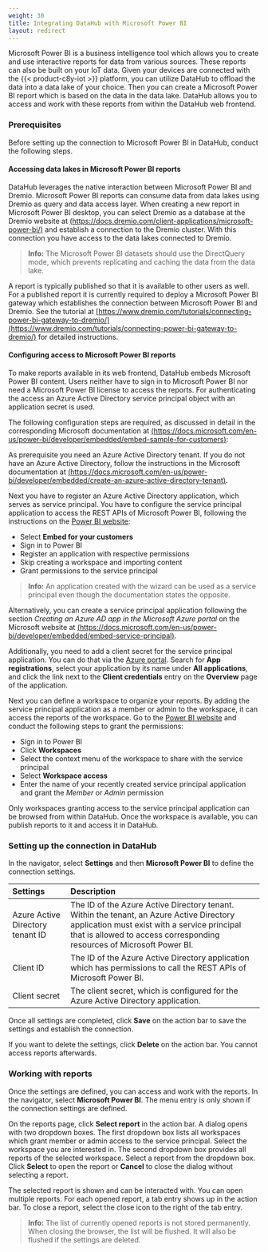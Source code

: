 ```yaml
---
weight: 30
title: Integrating DataHub with Microsoft Power BI
layout: redirect
---
```


Microsoft Power BI is a business intelligence tool which allows you to create and use interactive reports for data from various sources. These reports can also be built on your IoT data. Given your devices are connected with the {{< product-c8y-iot >}} platform, you can utilize DataHub to offload the data into a data lake of your choice. Then you can create a Microsoft Power BI report which is based on the data in the data lake. DataHub allows you to access and work with these reports from within the DataHub web frontend.

### Prerequisites

Before setting up the connection to Microsoft Power BI in DataHub, conduct the following steps.

#### Accessing data lakes in Microsoft Power BI reports

DataHub leverages the native interaction between Microsoft Power BI and Dremio. Microsoft Power BI reports can consume data from data lakes using Dremio as query and data access layer. When creating a new report in Microsoft Power BI desktop, you can select Dremio as a database at the Dremio website at [(https://docs.dremio.com/client-applications/microsoft-power-bi/)](https://docs.dremio.com/client-applications/microsoft-power-bi/) and establish a connection to the Dremio cluster. With this connection you have access to the data lakes connected to Dremio.

>**Info:** The Microsoft Power BI datasets should use the DirectQuery mode, which prevents replicating and caching the data from the data lake.

A report is typically published so that it is available to other users as well. For a published report it is currently required to deploy a Microsoft Power BI gateway which establishes the connection between Microsoft Power BI and Dremio. See the tutorial at [https://www.dremio.com/tutorials/connecting-power-bi-gateway-to-dremio/](https://www.dremio.com/tutorials/connecting-power-bi-gateway-to-dremio/) for detailed instructions.

#### Configuring access to Microsoft Power BI reports

To make reports available in its web frontend, DataHub embeds Microsoft Power BI content. Users neither have to sign in to Microsoft Power BI nor need a Microsoft Power BI license to access the reports. For authenticating the access an Azure Active Directory service principal object with an application secret is used.

The following configuration steps are required, as discussed in detail in the corresponding Microsoft documentation at [(https://docs.microsoft.com/en-us/power-bi/developer/embedded/embed-sample-for-customers)](https://docs.microsoft.com/en-us/power-bi/developer/embedded/embed-sample-for-customers):

As prerequisite you need an Azure Active Directory tenant. If you do not have an Azure Active Directory, follow the instructions in the Microsoft documentation at [(https://docs.microsoft.com/en-us/power-bi/developer/embedded/create-an-azure-active-directory-tenant)](https://docs.microsoft.com/en-us/power-bi/developer/embedded/create-an-azure-active-directory-tenant).

Next you have to register an Azure Active Directory application, which serves as service principal. You have to configure the service principal application to access the REST APIs of Microsoft Power BI, following the instructions on the [Power BI website](https://app.powerbi.com/embedsetup):

* Select **Embed for your customers**
* Sign in to Power BI
* Register an application with respective permissions
* Skip creating a workspace and importing content
* Grant permissions to the service principal

>**Info:** An application created with the wizard can be used as a service principal even though the documentation states the opposite.

Alternatively, you can create a service principal application following the section *Creating an Azure AD app in the Microsoft Azure portal* on the Microsoft website at [(https://docs.microsoft.com/en-us/power-bi/developer/embedded/embed-service-principal)](https://docs.microsoft.com/en-us/power-bi/developer/embedded/embed-service-principal).

Additionally, you need to add a client secret for the service principal application. You can do that via the [Azure portal](https://portal.azure.com/). Search for **App registrations**, select your application by its name under **All applications**, and click the link next to the **Client credentials** entry on the **Overview** page of the application.

Next you can define a workspace to organize your reports. By adding the service principal application as a member or admin to the workspace, it can access the reports of the workspace. Go to the [Power BI website](https://app.powerbi.com) and conduct the following steps to grant the permissions:

* Sign in to Power BI
* Click **Workspaces**
* Select the context menu of the workspace to share with the service principal
* Select **Workspace access**
* Enter the name of your recently created service principal application and grant the *Member* or *Admin* permission

Only workspaces granting access to the service principal application can be browsed from within DataHub. Once the workspace is available, you can publish reports to it and access it in DataHub.

### Setting up the connection in DataHub

In the navigator, select **Settings** and then **Microsoft Power BI** to define the connection settings.

|Settings|Description|
|:---|:---|
|Azure Active Directory tenant ID|The ID of the Azure Active Directory tenant. Within the tenant, an Azure Active Directory application must exist with a service principal that is allowed to access corresponding resources of Microsoft Power BI.|
|Client ID|The ID of the Azure Active Directory application which has permissions to call the REST APIs of Microsoft Power BI.|
|Client secret|The client secret, which is configured for the Azure Active Directory application.|

Once all settings are completed, click **Save** on the action bar to save the settings and establish the connection.

If you want to delete the settings, click **Delete** on the action bar. You cannot access reports afterwards.

### Working with reports

Once the settings are defined, you can access and work with the reports. In the navigator, select **Microsoft Power BI**. The menu entry is only shown if the connection settings are defined.

On the reports page, click **Select report** in the action bar. A dialog opens with two dropdown boxes. The first dropdown box lists all workspaces which grant member or admin access to the service principal. Select the workspace you are interested in. The second dropdown box provides all reports of the selected workspace. Select a report from the dropdown box. Click **Select** to open the report or **Cancel** to close the dialog without selecting a report.

The selected report is shown and can be interacted with. You can open multiple reports. For each opened report, a tab entry shows up in the action bar. To close a report, select the close icon to the right of the tab entry.

>**Info:** The list of currently opened reports is not stored permanently. When closing the browser, the list will be flushed. It will also be flushed if the settings are deleted.
